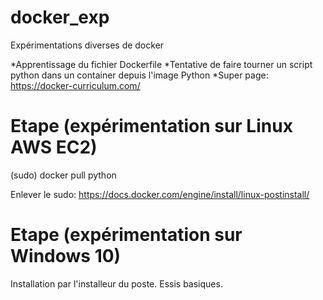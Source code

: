 # docker_exp
Expérimentations diverses de docker

*Apprentissage du fichier Dockerfile
*Tentative de faire tourner un script python dans un container depuis l'image Python
*Super page: https://docker-curriculum.com/

# Etape (expérimentation sur Linux AWS EC2)
(sudo) docker pull python

Enlever le sudo: https://docs.docker.com/engine/install/linux-postinstall/

# Etape (expérimentation sur Windows 10)
Installation par l'installeur du poste. Essis basiques.
